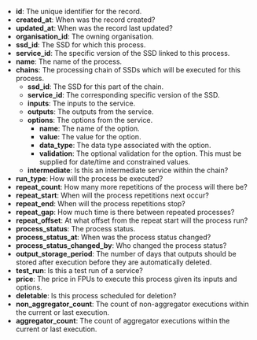 * **id**: The unique identifier for the record.
* **created_at**: When was the record created?
* **updated_at**: When was the record last updated?
* **organisation_id**: The owning organisation.
* **ssd_id**: The SSD for which this process.
* **service_id**: The specific version of the SSD linked to this process.
* **name**: The name of the process.
* **chains**: The processing chain of SSDs which will be executed for this process.
    * **ssd_id**: The SSD for this part of the chain.
    * **service_id**: The corresponding specific version of the SSD.
    * **inputs**: The inputs to the service.
    * **outputs**: The outputs from the service.
    * **options**: The options from the service.
        * **name**: The name of the option.
        * **value**: The value for the option.
        * **data_type**: The data type associated with the option.
        * **validation**: The optional validation for the option. This must be supplied for date/time and constrained values.
    * **intermediate**: Is this an intermediate service within the chain?
* **run_type**: How will the process be executed?
* **repeat_count**: How many more repetitions of the process will there be?
* **repeat_start**: When will the process repetitions next occur?
* **repeat_end**: When will the process repetitions stop?
* **repeat_gap**: How much time is there between repeated processes?
* **repeat_offset**: At what offset from the repeat start will the process run?
* **process_status**: The process status.
* **process_status_at**: When was the process status changed?
* **process_status_changed_by**: Who changed the process status?
* **output_storage_period**: The number of days that outputs should be stored after execution before they are automatically deleted.
* **test_run**: Is this a test run of a service?
* **price**: The price in FPUs to execute this process given its inputs and options.
* **deletable**: Is this process scheduled for deletion?
* **non_aggregator_count**: The count of non-aggregator executions within the current or last execution.
* **aggregator_count**: The count of aggregator executions within the current or last execution.
